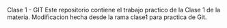 Clase 1 - GIT Este repositorio contiene el trabajo practico de la Clase 1 de la materia. Modificacion hecha desde la rama clase1 para practica de Git.
